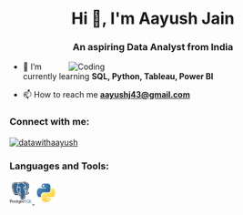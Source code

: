 <h1 align="center">Hi 👋, I'm Aayush Jain</h1>
<h3 align="center">An aspiring Data Analyst from India</h3>
<img align="right" alt="Coding" width="400" src="https://cdn.dribbble.com/users/2243198/screenshots/5791691/attachments/1248942/anim-5-1920.gif">

- 🌱 I’m currently learning **SQL, Python, Tableau, Power BI**

- 📫 How to reach me **aayushj43@gmail.com**

<h3 align="left">Connect with me:</h3>
<p align="left">
<a href="https://linkedin.com/in/datawithaayush" target="blank"><img align="center" src="https://raw.githubusercontent.com/rahuldkjain/github-profile-readme-generator/master/src/images/icons/Social/linked-in-alt.svg" alt="datawithaayush" height="30" width="40" /></a>
</p>

<h3 align="left">Languages and Tools:</h3>
<p align="left"> <a href="https://www.postgresql.org" target="_blank" rel="noreferrer"> <img src="https://raw.githubusercontent.com/devicons/devicon/master/icons/postgresql/postgresql-original-wordmark.svg" alt="postgresql" width="40" height="40"/> </a> <a href="https://www.python.org" target="_blank" rel="noreferrer"> <img src="https://raw.githubusercontent.com/devicons/devicon/master/icons/python/python-original.svg" alt="python" width="40" height="40"/> </a> </p>
